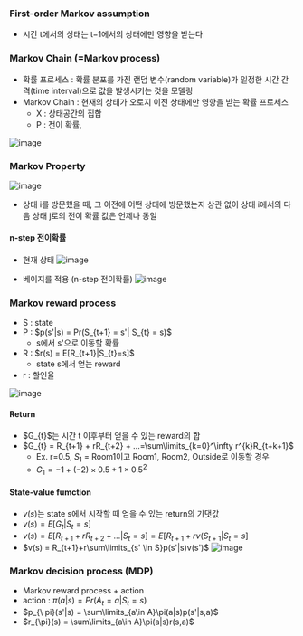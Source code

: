 ### First-order Markov assumption
* 시간 t에서의 상태는 t−1에서의 상태에만 영향을 받는다

### Markov Chain (=Markov process)
* 확률 프로세스 : 확률 분포를 가진 랜덤 변수(random variable)가 일정한 시간 간격(time interval)으로 값을 발생시키는 것을 모델링
* Markov Chain : 현재의 상태가 오로지 이전 상태에만 영향을 받는 확률 프로세스
  * X : 상태공간의 집합
  * P : 전이 확률, 

![image](https://user-images.githubusercontent.com/63588046/223064354-37bcec64-e5d1-49fc-9ee9-c74a7c3b75c4.png)

### Markov Property
![image](https://user-images.githubusercontent.com/63588046/223064642-84ee1a25-bc14-4b10-937f-ed1400680fa9.png)
* 상태 i를 방문했을 때, 그 이전에 어떤 상태에 방문했는지 상관 없이 상태 i에서의 다음 상태 j로의 전이 확률 값은 언제나 동일

#### n-step 전이확률
* 현재 상태
![image](https://user-images.githubusercontent.com/63588046/223066238-2da71ec8-3c21-43ff-b131-753d323982b1.png)

* 베이지룰 적용 (n-step 전이확률)
![image](https://user-images.githubusercontent.com/63588046/223066386-6694067b-fccb-486f-9a1f-1d8f64af2fee.png)


### Markov reward process
  * S : state
  * P : $p(s'|s) = Pr(S_{t+1} = s'| S_{t} = s)\$   
      * s에서 s'으로 이동할 확률
  * R : $r(s) = E[R_{t+1}|S_{t}=s]\$    
      * state s에서 얻는 reward
  * r : 할인율 

![image](https://user-images.githubusercontent.com/63588046/223590620-6e0fff0d-36bd-4a4c-a996-f548088879d5.png)


#### Return
* $G_{t}\$는 시간 t 이후부터 얻을 수 있는 reward의 합
* $G_{t} = R_{t+1} + rR_{t+2} + ...=\sum\limits_{k=0}^\infty r^{k}R_{t+k+1}$
  * Ex. r=0.5, $S_{1}$ = Room1이고 Room1, Room2, Outside로 이동할 경우 
  * $G_{1} = -1 + (-2) \times 0.5 + 1 \times 0.5^{2}$ 

#### State-value fumction
* $v(s)$는 state s에서 시작할 때 얻을 수 있는 return의 기댓값
* $v(s) = E[G_{t}|S_{t} = s]$
* $v(s) = E[R_{t+1} + rR_{t+2} + ...|S_{t}=s] = E[R_{t+1}+rv(S_{t+1}|S_{t}=s]$
* $v(s) = R_{t+1}+r\sum\limits_{s' \in S}p(s'|s)v(s')$
  ![image](https://user-images.githubusercontent.com/63588046/223594422-d6a4451c-fe3c-4ba1-b3da-78dccfb57751.png)


### Markov decision process (MDP)
* Markov reward process + action
* action : $\pi(a|s) = Pr(A_{t}=a|S_{t}=s)$
* $p_{\ pi}(s'|s) = \sum\limits_{a\in A}\pi(a|s)p(s'|s,a)$
* $r_{\pi}(s) = \sum\limits_{a\in A}\pi(a|s)r(s,a)$
